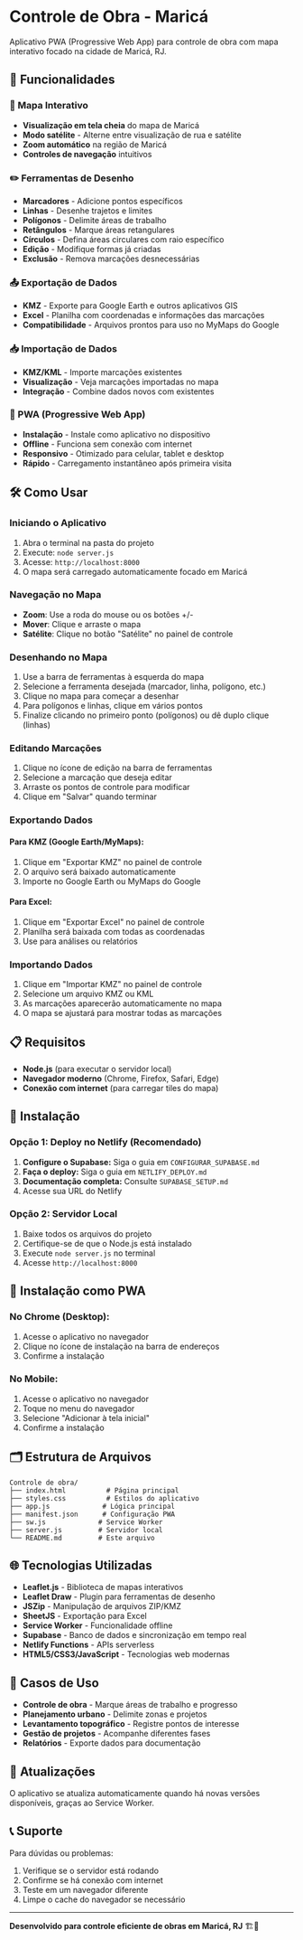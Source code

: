 # Controle de Obra - Maricá

Aplicativo PWA (Progressive Web App) para controle de obra com mapa interativo focado na cidade de Maricá, RJ.

## 🚀 Funcionalidades

### 📍 Mapa Interativo
- **Visualização em tela cheia** do mapa de Maricá
- **Modo satélite** - Alterne entre visualização de rua e satélite
- **Zoom automático** na região de Maricá
- **Controles de navegação** intuitivos

### ✏️ Ferramentas de Desenho
- **Marcadores** - Adicione pontos específicos
- **Linhas** - Desenhe trajetos e limites
- **Polígonos** - Delimite áreas de trabalho
- **Retângulos** - Marque áreas retangulares
- **Círculos** - Defina áreas circulares com raio específico
- **Edição** - Modifique formas já criadas
- **Exclusão** - Remova marcações desnecessárias

### 📤 Exportação de Dados
- **KMZ** - Exporte para Google Earth e outros aplicativos GIS
- **Excel** - Planilha com coordenadas e informações das marcações
- **Compatibilidade** - Arquivos prontos para uso no MyMaps do Google

### 📥 Importação de Dados
- **KMZ/KML** - Importe marcações existentes
- **Visualização** - Veja marcações importadas no mapa
- **Integração** - Combine dados novos com existentes

### 📱 PWA (Progressive Web App)
- **Instalação** - Instale como aplicativo no dispositivo
- **Offline** - Funciona sem conexão com internet
- **Responsivo** - Otimizado para celular, tablet e desktop
- **Rápido** - Carregamento instantâneo após primeira visita

## 🛠️ Como Usar

### Iniciando o Aplicativo
1. Abra o terminal na pasta do projeto
2. Execute: `node server.js`
3. Acesse: `http://localhost:8000`
4. O mapa será carregado automaticamente focado em Maricá

### Navegação no Mapa
- **Zoom**: Use a roda do mouse ou os botões +/-
- **Mover**: Clique e arraste o mapa
- **Satélite**: Clique no botão "Satélite" no painel de controle

### Desenhando no Mapa
1. Use a barra de ferramentas à esquerda do mapa
2. Selecione a ferramenta desejada (marcador, linha, polígono, etc.)
3. Clique no mapa para começar a desenhar
4. Para polígonos e linhas, clique em vários pontos
5. Finalize clicando no primeiro ponto (polígonos) ou dê duplo clique (linhas)

### Editando Marcações
1. Clique no ícone de edição na barra de ferramentas
2. Selecione a marcação que deseja editar
3. Arraste os pontos de controle para modificar
4. Clique em "Salvar" quando terminar

### Exportando Dados

#### Para KMZ (Google Earth/MyMaps):
1. Clique em "Exportar KMZ" no painel de controle
2. O arquivo será baixado automaticamente
3. Importe no Google Earth ou MyMaps do Google

#### Para Excel:
1. Clique em "Exportar Excel" no painel de controle
2. Planilha será baixada com todas as coordenadas
3. Use para análises ou relatórios

### Importando Dados
1. Clique em "Importar KMZ" no painel de controle
2. Selecione um arquivo KMZ ou KML
3. As marcações aparecerão automaticamente no mapa
4. O mapa se ajustará para mostrar todas as marcações

## 📋 Requisitos

- **Node.js** (para executar o servidor local)
- **Navegador moderno** (Chrome, Firefox, Safari, Edge)
- **Conexão com internet** (para carregar tiles do mapa)

## 🔧 Instalação

### Opção 1: Deploy no Netlify (Recomendado)
1. **Configure o Supabase:** Siga o guia em `CONFIGURAR_SUPABASE.md`
2. **Faça o deploy:** Siga o guia em `NETLIFY_DEPLOY.md`
3. **Documentação completa:** Consulte `SUPABASE_SETUP.md`
4. Acesse sua URL do Netlify

### Opção 2: Servidor Local
1. Baixe todos os arquivos do projeto
2. Certifique-se de que o Node.js está instalado
3. Execute `node server.js` no terminal
4. Acesse `http://localhost:8000`

## 📱 Instalação como PWA

### No Chrome (Desktop):
1. Acesse o aplicativo no navegador
2. Clique no ícone de instalação na barra de endereços
3. Confirme a instalação

### No Mobile:
1. Acesse o aplicativo no navegador
2. Toque no menu do navegador
3. Selecione "Adicionar à tela inicial"
4. Confirme a instalação

## 🗂️ Estrutura de Arquivos

```
Controle de obra/
├── index.html          # Página principal
├── styles.css          # Estilos do aplicativo
├── app.js             # Lógica principal
├── manifest.json      # Configuração PWA
├── sw.js             # Service Worker
├── server.js         # Servidor local
└── README.md         # Este arquivo
```

## 🌐 Tecnologias Utilizadas

- **Leaflet.js** - Biblioteca de mapas interativos
- **Leaflet Draw** - Plugin para ferramentas de desenho
- **JSZip** - Manipulação de arquivos ZIP/KMZ
- **SheetJS** - Exportação para Excel
- **Service Worker** - Funcionalidade offline
- **Supabase** - Banco de dados e sincronização em tempo real
- **Netlify Functions** - APIs serverless
- **HTML5/CSS3/JavaScript** - Tecnologias web modernas

## 🎯 Casos de Uso

- **Controle de obra** - Marque áreas de trabalho e progresso
- **Planejamento urbano** - Delimite zonas e projetos
- **Levantamento topográfico** - Registre pontos de interesse
- **Gestão de projetos** - Acompanhe diferentes fases
- **Relatórios** - Exporte dados para documentação

## 🔄 Atualizações

O aplicativo se atualiza automaticamente quando há novas versões disponíveis, graças ao Service Worker.

## 📞 Suporte

Para dúvidas ou problemas:
1. Verifique se o servidor está rodando
2. Confirme se há conexão com internet
3. Teste em um navegador diferente
4. Limpe o cache do navegador se necessário

---

**Desenvolvido para controle eficiente de obras em Maricá, RJ** 🏗️📍
